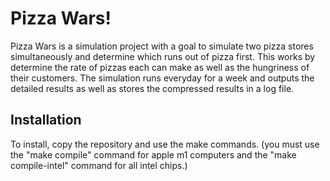# Pizza Wars!

Pizza Wars is a simulation project with a goal to simulate two pizza stores simultaneously and determine which runs out of pizza first. This works by determine the rate of pizzas each can make as well as the hungriness of their customers. The simulation runs everyday for a week and outputs the detailed results as well as stores the compressed results in a log file.  

## Installation

To install, copy the repository and use the make commands. (you must use the "make compile" command for apple m1 computers and the "make compile-intel" command for all intel chips.)
